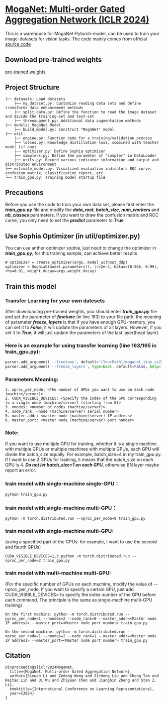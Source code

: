 # [MogaNet: Multi-order Gated Aggregation Network (ICLR 2024)](https://arxiv.org/abs/2211.03295)
This is a warehouse for MogaNet-Pytorch-model, can be used to train your image-datasets for vision tasks.
The code mainly comes from official [source code](https://github.com/Westlake-AI/MogaNet/)

## Download pre-trained weights
[pre-trained weights](https://github.com/Westlake-AI/MogaNet/tree/main?tab=readme-ov-file#3-imagenet-1k-trained-models)

## Project Structure
```
├── datasets: Load datasets
    ├── my_dataset.py: Customize reading data sets and define transforms data enhancement methods
    ├── split_data.py: Define the function to read the image dataset and divide the training-set and test-set
    ├── threeaugment.py: Additional data augmentation methods
├── models: MogaNet Model
    ├── build_model.py: Construct "MogaNet" model
├── util:
    ├── engine.py: Function code for a training/validation process
    ├── losses.py: Knowledge distillation loss, combined with teacher model (if any)
    ├── optimizer.py: Define Sophia optimizer
    ├── samplers.py: Define the parameter of "sampler" in DataLoader
    ├── utils.py: Record various indicator information and output and distributed environment
├── estimate_model.py: Visualized evaluation indicators ROC curve, confusion matrix, classification report, etc.
└── train_gpu.py: Training model startup file
```

## Precautions
Before you use the code to train your own data set, please first enter the ___train_gpu.py___ file and modify the ___data_root___, ___batch_size___, ___num_workers___ and ___nb_classes___ parameters. If you want to draw the confusion matrix and ROC curve, you only need to set the ___predict___ parameter to __True__

## Use Sophia Optimizer (in util/optimizer.py)
You can use anther optimizer sophia, just need to change the optimizer in ___train_gpu.py___, for this training sample, can achieve better results
```
# optimizer = create_optimizer(args, model_without_ddp)
optimizer = SophiaG(model.parameters(), lr=2e-4, betas=(0.965, 0.99), rho=0.01, weight_decay=args.weight_decay)
```

## Train this model
### Transfer Learning for your own datesets
After downloading pre-trained weights, you should enter ___train_gpu.py___ file and set the parameter of ___finetune___ (in line 163) to your file path. the meaning of parameter ___freeze_layers___ is that if you have enough GPU-memory, you can set it to ___False___, it will update the parameters of all layers. However, if you set it to ___True___, it will just update the parameters of the last layer(head layer).  

### Here is an example for using transfer learning (line 163/165 in train_gpu.py):
```python
parser.add_argument('--finetune', default='(YourPath)/moganet_tiny_sz224_8xbs128_ep300.pth', help='finetune from checkpoint')
parser.add_argument('--freeze_layers', type=bool, default=False, help='freeze layers')
```

### Parameters Meaning:
```
1. nproc_per_node: <The number of GPUs you want to use on each node (machine/server)>
2. CUDA_VISIBLE_DEVICES: <Specify the index of the GPU corresponding to a single node (machine/server) (starting from 0)>
3. nnodes: <number of nodes (machine/server)>
4. node_rank: <node (machine/server) serial number>
5. master_addr: <master node (machine/server) IP address>
6. master_port: <master node (machine/server) port number>
```
### Note: 
If you want to use multiple GPU for training, whether it is a single machine with multiple GPUs or multiple machines with multiple GPUs, each GPU will divide the batch_size equally. For example, batch_size=4 in my train_gpu.py. If I want to use 2 GPUs for training, it means that the batch_size on each GPU is 4. ___Do not let batch_size=1 on each GPU___, otherwise BN layer maybe report an error. 

### train model with single-machine single-GPU：
```
python train_gpu.py
```

### train model with single-machine multi-GPU：
```
python -m torch.distributed.run --nproc_per_node=8 train_gpu.py
```

### train model with single-machine multi-GPU: 
(using a specified part of the GPUs: for example, I want to use the second and fourth GPUs)
```
CUDA_VISIBLE_DEVICES=1,3 python -m torch.distributed.run --nproc_per_node=2 train_gpu.py
```

### train model with multi-machine multi-GPU:
(For the specific number of GPUs on each machine, modify the value of --nproc_per_node. If you want to specify a certain GPU, just add CUDA_VISIBLE_DEVICES= to specify the index number of the GPU before each command. The principle is the same as single-machine multi-GPU training)
```
On the first machine: python -m torch.distributed.run --nproc_per_node=1 --nnodes=2 --node_rank=0 --master_addr=<Master node IP address> --master_port=<Master node port number> train_gpu.py

On the second machine: python -m torch.distributed.run --nproc_per_node=1 --nnodes=2 --node_rank=1 --master_addr=<Master node IP address> --master_port=<Master node port number> train_gpu.py
```

## Citation
```
@inproceedings{iclr2024MogaNet,
  title={MogaNet: Multi-order Gated Aggregation Network},
  author={Siyuan Li and Zedong Wang and Zicheng Liu and Cheng Tan and Haitao Lin and Di Wu and Zhiyuan Chen and Jiangbin Zheng and Stan Z. Li},
  booktitle={International Conference on Learning Representations},
  year={2024}
}
```
